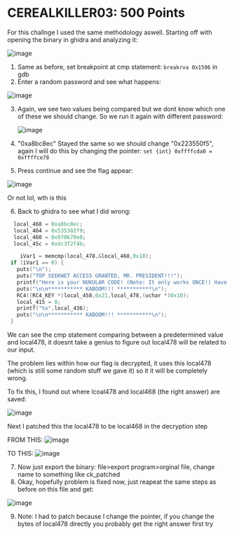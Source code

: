 # CEREALKILLER03: 500 Points

For this challnge I used the same methodology aswell.
Starting off with opening the binary in ghidra and analyzing it:

![image](https://github.com/user-attachments/assets/aebfbb46-b110-4688-bfab-725f823ec83f)

1) Same as before, set breakpoint at cmp statement: ```breakrva 0x1506``` in gdb 
2) Enter a random password and see what happens:

![image](https://github.com/user-attachments/assets/d2d40660-da1a-4e00-98f5-1fa735bcd6f7)

3) Again, we see two values being compared but we dont know which one of these we should change.
   So  we run it again with different password:

   ![image](https://github.com/user-attachments/assets/f60b4e11-b9ce-4ddb-bb7f-fe7d5439ea05)

4) "0xa8bc8ec" Stayed the same so we should change "0x223550f5", again I will do this by changing the pointer: ```set {int} 0xffffcda0 = 0xffffce78```
5) Press continue and see the flag appear:

![image](https://github.com/user-attachments/assets/1f29ddc0-34c9-4d01-b0a6-b90a584d9118)

Or not lol, wth is this

6) Back to ghidra to see what I did wrong:
```c
  local_468 = 0xa8bc8ec;
  local_464 = 0x535302f9;
  local_460 = 0x970670e8;
  local_45c = 0xdc3f2f4b;
```
 ```c
     iVar1 = memcmp(local_478,&local_468,0x10);
  if (iVar1 == 0) {
    puts("\n");
    puts("TOP SEEKWET ACCESS GRANTED, MR. PRESIDENT!!!");
    printf("Here is your NUKULAR CODE! (Note: It only works ONCE!) Have a nice breakfast, sir! ");
    puts("\n\n*********** KABOOM!!! ***********\n");
    RC4((RC4_KEY *)local_458,0x21,local_478,(uchar *)0x10);
    local_415 = 0;
    printf("%s",local_436);
    puts("\n\n*********** KABOOM!!! ***********\n");
  }
   ```
  We can see the cmp statement comparing between a predetermined value and local478, it doesnt take a genius to figure out local478 will be related to our input.
  
  The problem lies within how our flag is decrypted, it uses this local478 (which is still some random stuff we gave it) so it it will be completely wrong.

  To fix this, I found out where lcoal478 and local468 (the right answer) are saved:
  
  ![image](https://github.com/user-attachments/assets/40307d1a-b827-4e0b-b71a-c0f906ebee5a)

  Next I patched this the local478 to be local468 in the decryption step
  
  FROM THIS:
  ![image](https://github.com/user-attachments/assets/6e6f3368-be75-4745-8bfb-f0ab1a3afa8c)

  TO THIS:
  ![image](https://github.com/user-attachments/assets/e5605ccc-944d-4fda-a4b7-e423fedf8d83)


7) Now just export the binary: file>export program>orginal file, change name to something like ck_patched
8) Okay, hopefully problem is fixed now, just reapeat the same steps as before on this file and get:
   
![image](https://github.com/user-attachments/assets/479da222-f622-4739-81de-c50c52309a4b)

9) Note: I had to patch because I change the pointer, if you change the bytes of local478 directly you probably get the right answer first try

   

